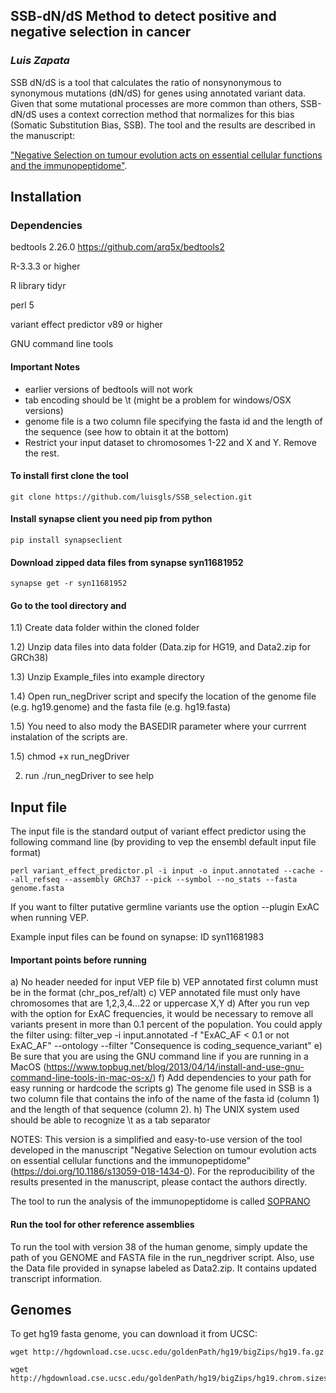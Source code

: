 ## SSB-dN/dS Method to detect positive and negative selection in cancer
### *Luis Zapata*

SSB dN/dS is a tool that calculates the ratio of nonsynonymous to synonymous mutations (dN/dS) for genes using annotated variant data. Given that some mutational processes are more common than others, SSB-dN/dS uses a context correction method that normalizes for this bias (Somatic Substitution Bias, SSB). The tool and the results are described in  the manuscript:

["Negative Selection on tumour evolution acts on essential cellular functions and the immunopeptidome"](https://doi.org/10.1186/s13059-018-1434-0).

## Installation

### Dependencies
bedtools 2.26.0 
https://github.com/arq5x/bedtools2

R-3.3.3 or higher

R library tidyr

perl 5

variant effect predictor v89 or higher

GNU command line tools



#### Important Notes
- earlier versions of bedtools will not work
- tab encoding should be \t (might be a problem for windows/OSX versions)
- genome file is a two column file specifying the fasta id and the length of the sequence (see how to obtain it at the bottom)
- Restrict your input dataset to chromosomes 1-22 and X and Y. Remove the rest.

#### To install first clone the tool

```{bash}
git clone https://github.com/luisgls/SSB_selection.git
```
#### Install synapse client you need pip from python
```{bash}
pip install synapseclient
```

#### Download zipped data files from synapse syn11681952
```{bash}
synapse get -r syn11681952
```

#### Go to the tool directory and
  1.1) Create data folder within the cloned folder
  
  1.2) Unzip data files into data folder (Data.zip for HG19, and Data2.zip for GRCh38)
  
  1.3) Unzip Example_files into example directory 
  
  1.4) Open run_negDriver script and specify the location of the genome file (e.g. hg19.genome) and the fasta file (e.g. hg19.fasta) 
  
  1.5) You need to also mody the BASEDIR parameter where your currrent instalation of the scripts are.
  
  1.5) chmod +x run_negDriver
  
2) run ./run_negDriver to see help

## Input file
The input file is the standard output of variant effect predictor using the following command line (by providing to vep the ensembl default input file format)

```{bash}
perl variant_effect_predictor.pl -i input -o input.annotated --cache --all_refseq --assembly GRCh37 --pick --symbol --no_stats --fasta genome.fasta
```

If you want to filter putative germline variants use the option --plugin ExAC when running VEP.

Example input files can be found on synapse: ID syn11681983

#### Important points before running
a) No header needed for input VEP file
b) VEP annotated first column must be in the format (chr_pos_ref/alt)
c) VEP annotated file must only have chromosomes that are 1,2,3,4...22 or uppercase X,Y
d) After you run vep with the option for ExAC frequencies, it would be necessary to remove all variants present in more than 0.1 percent of the population. You could apply the filter using:
filter_vep -i input.annotated -f "ExAC_AF < 0.1 or not ExAC_AF" --ontology --filter "Consequence is coding_sequence_variant" 
e) Be sure that you are using the GNU command line if you are running in a MacOS (https://www.topbug.net/blog/2013/04/14/install-and-use-gnu-command-line-tools-in-mac-os-x/)
f) Add dependencies to your path for easy running or hardcode the scripts
g) The genome file used in SSB is a two column file that contains the info of the name of the fasta id (column 1) and the length of that sequence (column 2).
h) The UNIX system used should be able to recognize \t as a tab separator

NOTES:
This version is a simplified and easy-to-use version of the tool developed in the manuscript "Negative Selection on tumour evolution acts on essential cellular functions and the immunopeptidome" (https://doi.org/10.1186/s13059-018-1434-0). For the reproducibility of the results presented in the manuscript, please contact the authors directly.

The tool to run the analysis of the immunopeptidome is called [SOPRANO](https://github.com/luisgls/SOPRANO)

#### Run the tool for other reference assemblies
To run the tool with version 38 of the human genome, simply update the path of you GENOME and FASTA file in the run_negdriver script.
Also, use the Data file provided in synapse labeled as Data2.zip. It contains updated transcript information.

## Genomes
To get hg19 fasta genome, you can download it from UCSC:

```{bash
wget http://hgdownload.cse.ucsc.edu/goldenPath/hg19/bigZips/hg19.fa.gz

wget http://hgdownload.cse.ucsc.edu/goldenPath/hg19/bigZips/hg19.chrom.sizes

```
